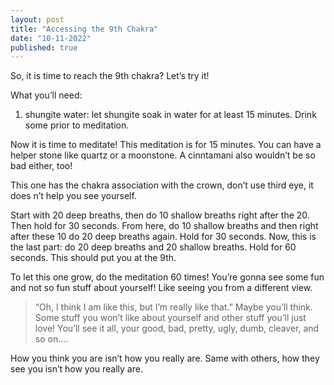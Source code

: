 ```yaml
---
layout: post
title: "Accessing the 9th Chakra"
date: "10-11-2022"
published: true
---
```


So, it is time to reach the 9th chakra? Let’s try it!

What you’ll need:

1. shungite water: let shungite soak in water for at least 15 minutes. Drink some prior to meditation.

Now it is time to meditate! This meditation is for 15 minutes. You can have a helper stone like quartz or a moonstone. A cinntamani also wouldn’t be so bad either, too!

This one has the chakra association with the crown, don’t use third eye, it does n’t help you see yourself.

Start with 20 deep breaths, then do 10 shallow breaths right after the 20. Then hold for 30 seconds. From here, do 10 shallow breaths and then right after these 10 do 20 deep breaths again. Hold for 30 seconds. Now, this is the last part: do 20 deep breaths and 20 shallow breaths. Hold for 60 seconds. This should put you at the 9th.

To let this one grow, do the meditation 60 times! You’re gonna see some fun and not so fun stuff about yourself! Like seeing you from a different view.

> “Oh, I think I am like this, but I’m really like that.” Maybe you’ll think. Some stuff you won’t like about yourself and other stuff you’ll just love! You’ll see it all, your good, bad, pretty, ugly, dumb, cleaver, and so on....

How you think you are isn’t how you really are. Same with others, how they see you isn’t how you really are.
